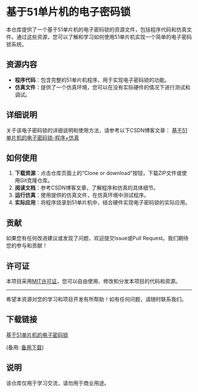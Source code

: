 # 基于51单片机的电子密码锁

本仓库提供了一个基于51单片机的电子密码锁的资源文件，包括程序代码和仿真文件。通过这些资源，您可以了解和学习如何使用51单片机实现一个简单的电子密码锁系统。

## 资源内容

- **程序代码**：包含完整的51单片机程序，用于实现电子密码锁的功能。
- **仿真文件**：提供了一个仿真环境，您可以在没有实际硬件的情况下进行测试和调试。

## 详细说明

关于该电子密码锁的详细说明和使用方法，请参考以下CSDN博客文章：
[基于51单片机的电子密码锁-程序+仿真](https://blog.csdn.net/u010102747/article/details/123774026?spm=1001.2014.3001.5502)

## 如何使用

1. **下载资源**：点击仓库页面上的“Clone or download”按钮，下载ZIP文件或使用Git克隆仓库。
2. **阅读文档**：参考CSDN博客文章，了解程序和仿真的具体细节。
3. **运行仿真**：使用提供的仿真文件，在仿真环境中测试程序。
4. **实际应用**：将程序烧录到51单片机中，结合硬件实现电子密码锁的实际应用。

## 贡献

如果您有任何改进建议或发现了问题，欢迎提交Issue或Pull Request。我们期待您的参与和贡献！

## 许可证

本项目采用[MIT许可证](LICENSE)，您可以自由使用、修改和分发本项目的代码和资源。

---

希望本资源对您的学习和项目开发有所帮助！如有任何问题，请随时联系我们。

## 下载链接
[基于51单片机的电子密码锁](https://pan.quark.cn/s/5e7f9220341a) 

(备用: [备用下载](https://pan.baidu.com/s/13EPzP2bGhP-HRCmCAV-pvA?pwd=1234))

## 说明

该仓库仅用于学习交流，请勿用于商业用途。
